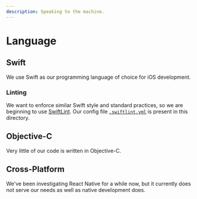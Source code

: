 ```yaml
---
description: Speaking to the machine.
---
```


# Language

## Swift

We use Swift as our programming language of choice for iOS development.

### Linting

We want to enforce similar Swift style and standard practices, so we are beginning to use [SwiftLint](https://github.com/realm/SwiftLint). Our config file [`.swiftlint.yml`](https://github.com/cuappdev/bible/tree/a61eb48cd8c7afcb7b31e93eab2acf619349ee46/swift/.swiftlint.yml) is present in this directory.

## Objective-C

Very little of our code is written in Objective-C.

## Cross-Platform

We've been investigating React Native for a while now, but it currently does not serve our needs as well as native development does.

